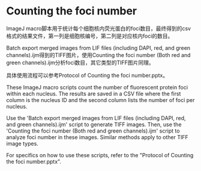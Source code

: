 # Counting the foci number

ImageJ macro脚本用于统计每个细胞核内荧光蛋白的foci数目，最终得到的csv格式的结果文件，第一列是细胞核编号，第二列是对应核内foci的数目。

Batch export merged images from LIF files (including DAPI, red, and green channels).ijm得到的TIFF图片，使用Counting the foci number
(Both red and green channels).ijm分析foci数目，其它类型的TIFF图片同理。

具体使用流程可以参考Protocol of Counting the foci number.pptx。

These ImageJ macro scripts count the number of fluorescent protein foci within each nucleus. The results are saved in a CSV file 
where the first column is the nucleus ID and the second column lists the number of foci per nucleus.

Use the 'Batch export merged images from LIF files (including DAPI, red, and green channels).ijm' script to generate TIFF images. 
Then, use the 'Counting the foci number (Both red and green channels).ijm' script to analyze foci number in these images. Similar 
methods apply to other TIFF image types.

For specifics on how to use these scripts, refer to the "Protocol of Counting the foci number.pptx".
